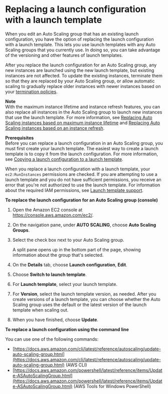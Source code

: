 # Replacing a launch configuration with a launch template<a name="replace-launch-config"></a>

When you edit an Auto Scaling group that has an existing launch configuration, you have the option of replacing the launch configuration with a launch template\. This lets you use launch templates with any Auto Scaling groups that you currently use\. In doing so, you can take advantage of the versioning and other features of launch templates\. 

After you replace the launch configuration for an Auto Scaling group, any new instances are launched using the new launch template, but existing instances are not affected\. To update the existing instances, terminate them so that they are replaced by your Auto Scaling group, or allow automatic scaling to gradually replace older instances with newer instances based on your [termination policies](as-instance-termination.md)\. 

**Note**  
With the maximum instance lifetime and instance refresh features, you can also replace all instances in the Auto Scaling group to launch new instances that use the launch template\. For more information, see [Replacing Auto Scaling instances based on maximum instance lifetime](asg-max-instance-lifetime.md) and [Replacing Auto Scaling instances based on an instance refresh](asg-instance-refresh.md)\.

**Prerequisites**  
Before you can replace a launch configuration in an Auto Scaling group, you must first create your launch template\. The easiest way to create a launch template is to copy it from the launch configuration\. For more information, see [Copying a launch configuration to a launch template](copy-launch-config.md)\.

When you replace a launch configuration with a launch template, your `ec2:RunInstances` permissions are checked\. If you are attempting to use a launch template and you do not have sufficient permissions, you receive an error that you're not authorized to use the launch template\. For information about the required IAM permissions, see [Launch template support](ec2-auto-scaling-launch-template-permissions.md)\.

**To replace the launch configuration for an Auto Scaling group \(console\)**

1. Open the Amazon EC2 console at [https://console\.aws\.amazon\.com/ec2/](https://console.aws.amazon.com/ec2/)\.

1. On the navigation pane, under **AUTO SCALING**, choose **Auto Scaling Groups**\.

1. Select the check box next to your Auto Scaling group\. 

   A split pane opens up in the bottom part of the page, showing information about the group that's selected\. 

1. On the **Details** tab, choose **Launch configuration**, **Edit**\.

1. Choose **Switch to launch template**\.

1. For **Launch template**, select your launch template\.

1. For **Version**, select the launch template version, as needed\. After you create versions of a launch template, you can choose whether the Auto Scaling group uses the default or the latest version of the launch template when scaling out\.

1. When you have finished, choose **Update**\. 

**To replace a launch configuration using the command line**

You can use one of the following commands:
+ [https://docs.aws.amazon.com/cli/latest/reference/autoscaling/update-auto-scaling-group.html](https://docs.aws.amazon.com/cli/latest/reference/autoscaling/update-auto-scaling-group.html) \(AWS CLI\)
+ [https://docs.aws.amazon.com/powershell/latest/reference/items/Update-ASAutoScalingGroup.html](https://docs.aws.amazon.com/powershell/latest/reference/items/Update-ASAutoScalingGroup.html) \(AWS Tools for Windows PowerShell\)